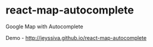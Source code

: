 # react-map-autocomplete
Google Map with Autocomplete

Demo - http://jeyssiva.github.io/react-map-autocomplete